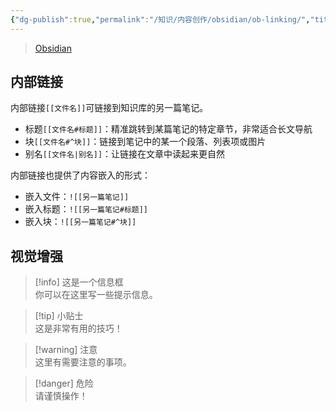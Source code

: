 ```yaml
---
{"dg-publish":true,"permalink":"/知识/内容创作/obsidian/ob-linking/","title":"双向链接","tags":["doc","obsidian"],"noteIcon":""}
---
```


> [Obsidian](https://obsidian.md)

## 内部链接

内部链接`[[文件名]]`可链接到知识库的另一篇笔记。
- 标题`[[文件名#标题]]`：精准跳转到某篇笔记的特定章节，非常适合长文导航
- 块`[[文件名#^块]]`：链接到笔记中的某一个段落、列表项或图片
- 别名`[[文件名|别名]]`：让链接在文章中读起来更自然

内部链接也提供了内容嵌入的形式：
- 嵌入文件：`![[另一篇笔记]]`
- 嵌入标题：`![[另一篇笔记#标题]]`
- 嵌入块：`![[另一篇笔记#^块]]`

## 视觉增强

> [!info] 这是一个信息框  
> 你可以在这里写一些提示信息。  
  
> [!tip] 小贴士  
> 这是非常有用的技巧！  
  
> [!warning] 注意  
> 这里有需要注意的事项。  
  
> [!danger] 危险  
> 请谨慎操作！
